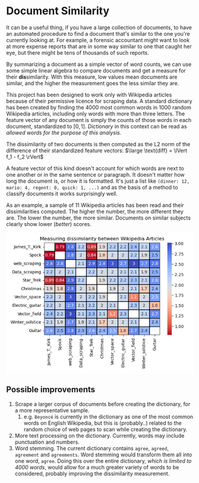 # Document Similarity

It can be a useful thing, if you have a large collection of documents,
to have an automated procedure to find a document that's similar to
the one you're currently looking at.  For example, a forensic accountant
might want to look at more expense reports that are in some way similar
to one that caught her eye, but there might be tens of thousands of such
reports.

By summarizing a document as a simple vector of word counts, we can use
some simple linear algebra to compare documents and get a measure for
their **dis**similarity.  With this measure, low values mean documents
are similar, and the higher the measurement goes the less similar they are.

This project has been designed to work only
with Wikipedia articles because of their permissive licence for scraping
data. A standard dictionary has been created
by finding the 4000 most common words in 1000 random Wikipedia articles,
including only words with more than three letters. The feature vector
of any document is simply the counts of those words in each document,
standardized to $[0, 1]$. *Dictionary* in this context can be read
as *allowed words for the purpose of this analysis.*

The dissimilarity of two documents is then computed as the L2 norm of the difference
of their standardized feature vectors: $\large \text{diff} = \lVert f_1 - f_2 \rVert$  

A feature vector of this kind doesn't account for which words are next to
one another or in the same sentence or paragraph. It doesn't matter 
how long the document is, or how it is formatted. It's just a list like
`(dinner: 12, mario: 4, regent: 0, quick: 1, ...)` and as the basis of a
method to classify documents it works surprisingly well.

As an example, a sample of 11 Wikipedia articles has been read and their
dissimilarities computed.  The higher the number, the more different they
are. The lower the number, the more similar. Documents on similar subjects
clearly show lower (*better*) scores.

![Graph showing document similarity scores](document_dissim.png)

## Possible improvements

1. Scrape a larger corpus of documents before creating the dictionary, for a more representative sample.
    1. e.g. `Beyoncé` is currently in the dictionary as one of the most common words on English Wikipedia,
    but this is (probably..) related to the random choice of web pages to scan while creating the dictionary.
2. More text processing on the dictionary. Currently, words may include punctuation and numbers.
3. Word stemming. The current dictionary contains `agree`, `agreed`, `agreement` and `agreements`.
Word stemming would transform them all into one word, `agree`. Doing this over the entire dictionary, 
*which is limited to 4000 words*, would
allow for a much greater variety of words to be considered, probably improving the dissimilarity measurement.